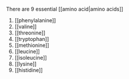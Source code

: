 There are 9 essential [[amino acid|amino acids]]
1. [[phenylalanine]]
2. [[valine]]
3. [[threonine]]
4. [[tryptophan]]
5. [[methionine]]
6. [[leucine]]
7. [[isoleucine]]
8. [[lysine]]
9. [[histidine]]

